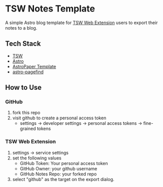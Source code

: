 # TSW Notes Template

A simple Astro blog template for [TSW Web Extension](https://chromewebstore.google.com/detail/tsw-tiny-smart-worker/jggejkapgggcnogkbamipkihkbbeelnb) users to export their notes to a blog.

## Tech Stack

- [TSW](https://github.com/foxgem/tsw)
- [Astro](https://astro.build/)
- [AstroPaper Template](https://github.com/satnaing/astro-paper)
- [astro-pagefind](https://github.com/shishkin/astro-pagefind)

## How to Use

### GitHub

1. fork this repo
1. visit github to create a personal access token
   - settings -> developer settings -> personal access tokens -> fine-grained tokens

### TSW Web Extension

1. settings -> service settings
1. set the following values
   - GitHub Token: Your personal access token
   - GitHub Owner: your github username
   - GitHub Notes Repo: your forked repo
1. select "github" as the target on the export dialog.

